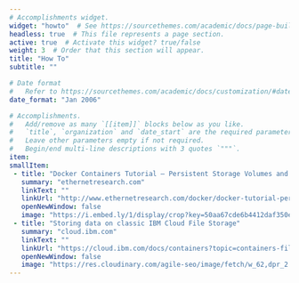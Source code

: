 ```yaml
---
# Accomplishments widget.
widget: "howto"  # See https://sourcethemes.com/academic/docs/page-builder/
headless: true  # This file represents a page section.
active: true  # Activate this widget? true/false
weight: 3  # Order that this section will appear.
title: "How To"
subtitle: ""

# Date format
#   Refer to https://sourcethemes.com/academic/docs/customization/#date-format
date_format: "Jan 2006"

# Accomplishments.
#   Add/remove as many `[[item]]` blocks below as you like.
#   `title`, `organization` and `date_start` are the required parameters.
#   Leave other parameters empty if not required.
#   Begin/end multi-line descriptions with 3 quotes `"""`.
item:
smallItem: 
 - title: "Docker Containers Tutorial – Persistent Storage Volumes and Stateful Containers"
   summary: "ethernetresearch.com"
   linkText: ""
   linkUrl: "http://www.ethernetresearch.com/docker/docker-tutorial-persistent-storage-volumes-and-stateful-containers/"
   openNewWindow: false
   image: "https://i.embed.ly/1/display/crop?key=50aa67cde6b4412daf350e3f34226686&width=200&height=150&errorurl=https%3A%2F%2Fs2-embed-ly.s3.amazonaws.com%2Fdisplay%2Fv1%2Fimages%2Flogo.png&url=http%3A%2F%2Fwww.ethernetresearch.com%2Fwp-content%2Fuploads%2F2018%2F07%2Fcontainer-489933_640.jpg"
 - title: "Storing data on classic IBM Cloud File Storage"
   summary: "cloud.ibm.com"
   linkText: ""
   linkUrl: "https://cloud.ibm.com/docs/containers?topic=containers-file_storage"
   openNewWindow: false
   image: "https://res.cloudinary.com/agile-seo/image/fetch/w_62,dpr_2.0,d_blank_am8gzx.png/https%3A%2F%2Flogo.clearbit.com%2Fcloud.ibm.com%3Fsize%3D250"
---
```

